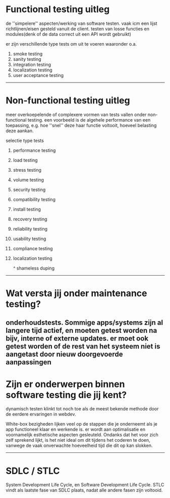 # Functional testing uitleg

de ''simpelere'' aspecten/werking van software testen. vaak icm een lijst richtlijnen/eisen gesteld vanuit de client. testen van losse functies en modules(denk of de data correct uit een API wordt gebruikt)

er zijn verschillende type tests om uit te voeren waaronder o.a.

1. smoke testing
2. sanity testing
3. integration testing
4. localization testing
5. user acceptance testing
--------------------------------

# Non-functional testing uitleg

meer overkoepelende of complexere vormen van tests vallen onder non-functional testing. een voorbeeld is de algehele performance van een toepassing, e.g. hoe ''snel'' deze haar functie voltooit, hoeveel belasting deze aankan.


selectie type tests

1. performance testing
1. load testing
1. stress testing
1. volume testing
1. security testing
1. compatibility testing
1. install testing
1. recovery testing
1. reliability testing
1. usability testing
1. compliance testing
1. localization testing

    ^ shameless duping

-----------------------------------------

# Wat versta jij onder maintenance testing?

onderhoudstests. Sommige apps/systems zijn al langere tijd actief, en moeten getest worden na bijv, interne of externe updates. er moet ook getest worden of de rest van het systeem niet is aangetast door nieuw doorgevoerde aanpassingen
-----------------------------------------

# Zijn er onderwerpen binnen software testing die jij kent?

dynamisch testen klinkt tot noch toe als de meest bekende methode door de eerdere ervaringen in webdev.

White-box bezigheden lijken veel op de stappen die je onderneemt als je app functioneel klaar en werkende is. er wordt aan optimalisatie en voornamelijk esthetische aspecten gesleuteld. Ondanks dat het voor zich zelf sprekend lijkt, is het niet ideal om dit tijdens het coderen te doen, vanwege de vaak onverwachte hoeveelheid tijd die dit op kan slokken.

-----------------------------------------

# SDLC / STLC 

System Development Life Cycle, en Software Development Life Cycle. 
STLC vindt als laatste fase van SDLC plaats, nadat alle andere fasen zijn voltooid.